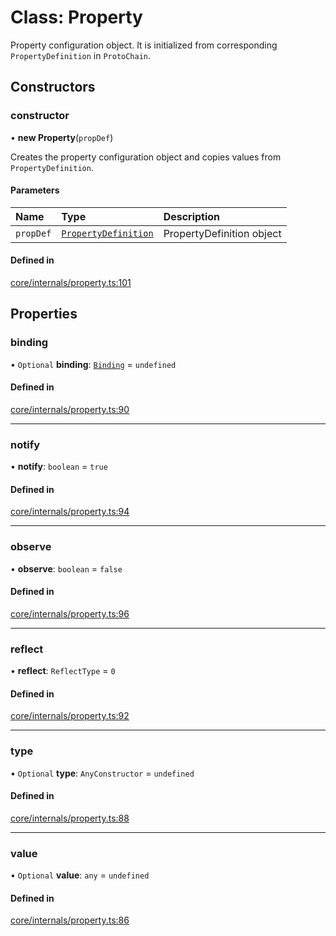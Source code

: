 # Class: Property

Property configuration object.
It is initialized from corresponding `PropertyDefinition` in `ProtoChain`.

## Constructors

### constructor

• **new Property**(`propDef`)

Creates the property configuration object and copies values from `PropertyDefinition`.

#### Parameters

| Name | Type | Description |
| :------ | :------ | :------ |
| `propDef` | [`PropertyDefinition`](PropertyDefinition.md) | PropertyDefinition object |

#### Defined in

[core/internals/property.ts:101](https://github.com/io-gui/iogui/blob/tsc/src/core/internals/property.ts#L101)

## Properties

### binding

• `Optional` **binding**: [`Binding`](Binding.md) = `undefined`

#### Defined in

[core/internals/property.ts:90](https://github.com/io-gui/iogui/blob/tsc/src/core/internals/property.ts#L90)

___

### notify

• **notify**: `boolean` = `true`

#### Defined in

[core/internals/property.ts:94](https://github.com/io-gui/iogui/blob/tsc/src/core/internals/property.ts#L94)

___

### observe

• **observe**: `boolean` = `false`

#### Defined in

[core/internals/property.ts:96](https://github.com/io-gui/iogui/blob/tsc/src/core/internals/property.ts#L96)

___

### reflect

• **reflect**: `ReflectType` = `0`

#### Defined in

[core/internals/property.ts:92](https://github.com/io-gui/iogui/blob/tsc/src/core/internals/property.ts#L92)

___

### type

• `Optional` **type**: `AnyConstructor` = `undefined`

#### Defined in

[core/internals/property.ts:88](https://github.com/io-gui/iogui/blob/tsc/src/core/internals/property.ts#L88)

___

### value

• `Optional` **value**: `any` = `undefined`

#### Defined in

[core/internals/property.ts:86](https://github.com/io-gui/iogui/blob/tsc/src/core/internals/property.ts#L86)
